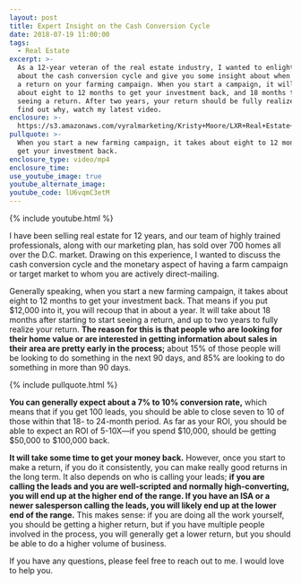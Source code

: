 ```yaml
---
layout: post
title: Expert Insight on the Cash Conversion Cycle
date: 2018-07-19 11:00:00
tags:
  - Real Estate
excerpt: >-
  As a 12-year veteran of the real estate industry, I wanted to enlighten you
  about the cash conversion cycle and give you some insight about when to expect
  a return on your farming campaign. When you start a campaign, it will take
  about eight to 12 months to get your investment back, and 18 months to start
  seeing a return. After two years, your return should be fully realized. To
  find out why, watch my latest video.
enclosure: >-
  https://s3.amazonaws.com/vyralmarketing/Kristy+Moore/LXR+Real+Estate+Coaching-+Cash+Conversion+Rate.mp4
pullquote: >-
  When you start a new farming campaign, it takes about eight to 12 months to
  get your investment back.
enclosure_type: video/mp4
enclosure_time:
use_youtube_image: true
youtube_alternate_image:
youtube_code: lU6vqmC3etM
---
```


{% include youtube.html %}

I have been selling real estate for 12 years, and our team of highly trained professionals, along with our marketing plan, has sold over 700 homes all over the D.C. market. Drawing on this experience, I wanted to discuss the cash conversion cycle and the monetary aspect of having a farm campaign or target market to whom you are actively direct-mailing.

Generally speaking, when you start a new farming campaign, it takes about eight to 12 months to get your investment back. That means if you put $12,000 into it, you will recoup that in about a year. It will take about 18 months after starting to start seeing a return, and up to two years to fully realize your return. **The reason for this is that people who are looking for their home value or are interested in getting information about sales in their area are pretty early in the process;** about 15% of those people will be looking to do something in the next 90 days, and 85% are looking to do something in more than 90 days.

{% include pullquote.html %}

**You can generally expect about a 7% to 10% conversion rate,** which means that if you get 100 leads, you should be able to close seven to 10 of those within that 18- to 24-month period. As far as your ROI, you should be able to expect an ROI of 5-10X—if you spend $10,000, should be getting $50,000 to $100,000 back.

**It will take some time to get your money back.** However, once you start to make a return, if you do it consistently, you can make really good returns in the long term. It also depends on who is calling your leads; **if you are calling the leads and you are well-scripted and normally high-converting, you will end up at the higher end of the range. If you have an ISA or a newer salesperson calling the leads, you will likely end up at the lower end of the range.** This makes sense: if you are doing all the work yourself, you should be getting a higher return, but if you have multiple people involved in the process, you will generally get a lower return, but you should be able to do a higher volume of business.

If you have any questions, please feel free to reach out to me. I would love to help you.